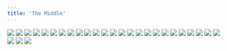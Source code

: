 ```yaml
---
title: 'The Middle'
---
```


![](/images/vampire-story/part-2/vamp40.jpg)
![](/images/vampire-story/part-2/vamp41.jpg)
![](/images/vampire-story/part-2/vamp42.jpg)
![](/images/vampire-story/part-2/vamp43.jpg)
![](/images/vampire-story/part-2/vamp44.jpg)
![](/images/vampire-story/part-2/vamp45.jpg)
![](/images/vampire-story/part-2/vamp46.jpg)
![](/images/vampire-story/part-2/vamp47.jpg)
![](/images/vampire-story/part-2/vamp48.jpg)
![](/images/vampire-story/part-2/vamp49.jpg)
![](/images/vampire-story/part-2/vamp50.jpg)
![](/images/vampire-story/part-2/vamp51.jpg)
![](/images/vampire-story/part-2/vamp52.jpg)
![](/images/vampire-story/part-2/vamp53.jpg)
![](/images/vampire-story/part-2/vamp54.jpg)
![](/images/vampire-story/part-2/vamp55.jpg)
![](/images/vampire-story/part-2/vamp56.jpg)
![](/images/vampire-story/part-2/vamp57.jpg)
![](/images/vampire-story/part-2/vamp58.jpg)
![](/images/vampire-story/part-2/vamp59.jpg)
![](/images/vampire-story/part-2/vamp60.jpg)
![](/images/vampire-story/part-2/vamp61.jpg)
![](/images/vampire-story/part-2/vamp62.jpg)
![](/images/vampire-story/part-2/vamp63.jpg)
![](/images/vampire-story/part-2/vamp64.jpg)
![](/images/vampire-story/part-2/vamp65.jpg)
![](/images/vampire-story/part-2/vamp66.jpg)
![](/images/vampire-story/part-2/vamp67.jpg)